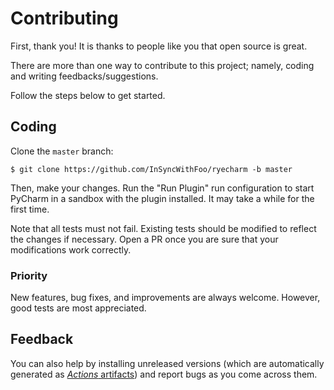 # Contributing

First, thank you! It is thanks to people like you that open source is great.

There are more than one way to contribute to this project;
namely, coding and writing feedbacks/suggestions.

Follow the steps below to get started.


## Coding

Clone the `master` branch:

```shell
$ git clone https://github.com/InSyncWithFoo/ryecharm -b master
```

Then, make your changes. Run the "Run Plugin" run configuration
to start PyCharm in a sandbox with the plugin installed.
It may take a while for the first time.

Note that all tests must not fail.
Existing tests should be modified to reflect the changes if necessary.
Open a PR once you are sure that your modifications work correctly.


### Priority

New features, bug fixes, and improvements are always welcome.
However, good tests are most appreciated.


## Feedback

You can also help by installing unreleased versions
(which are automatically generated as [<i>Actions</i> artifacts][1])
and report bugs as you come across them.


  [1]: https://github.com/InSyncWithFoo/ryecharm/actions/workflows/build.yaml
